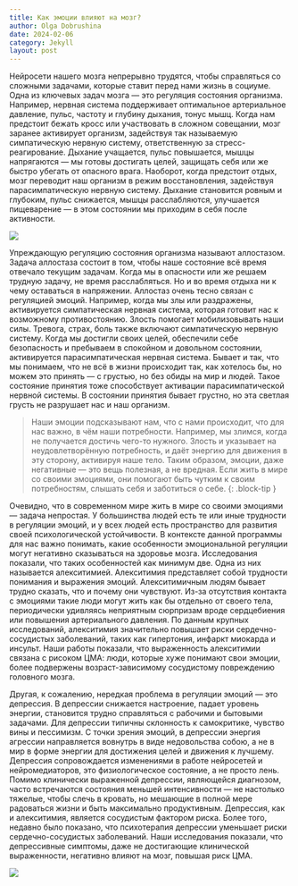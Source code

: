 ```yaml
---
title: Как эмоции влияют на мозг?
author: Olga Dobrushina
date: 2024-02-06
category: Jekyll
layout: post
---
```


Нейросети нашего мозга непрерывно трудятся, чтобы справляться со сложными задачами, которые ставит перед нами жизнь в социуме. Одна из ключевых задач мозга — это регуляция состояния организма. Например, нервная система поддерживает оптимальное артериальное давление, пульс, частоту и глубину дыхания, тонус мышц. Когда нам предстоит бежать кросс или участвовать в сложном совещании, мозг заранее активирует организм, задействуя так называемую симпатическую нервную систему, ответственную за стресс-реагирование. Дыхание учащается, пульс повышается, мышцы напрягаются — мы готовы достигать целей, защищать себя или же быстро убегать от опасного врага. Наоборот, когда предстоит отдых, мозг переводит наш организм в режим восстановления, задействуя парасимпатическую нервную систему. Дыхание становится ровным и глубоким, пульс снижается, мышцы расслабляются, улучшается пищеварение — в этом состоянии мы приходим в себя после активности.

<img src="../../images/ANS.jpg">

Упреждающую регуляцию состояния организма называют аллостазом. Задача аллостаза состоит в том, чтобы наше состояние всё время отвечало текущим задачам. Когда мы в опасности или же решаем трудную задачу, не время расслабляться. Но и во время отдыха ни к чему оставаться в напряжении. Аллостаз очень тесно связан с регуляцией эмоций. Например, когда мы злы или раздражены, активируется симпатическая нервная система, которая готовит нас к возможному противостоянию. Злость помогает мобилизовывать наши силы. Тревога, страх, боль также включают симпатическую нервную систему. Когда мы достигли своих целей, обеспечили себе безопасность и пребываем в спокойном и довольном состоянии, активируется парасимпатическая нервная система. Бывает и так, что мы понимаем, что не всё в жизни происходит так, как хотелось бы, но можем это принять — с грустью, но без обиды на мир и людей. Такое состояние принятия тоже способствует активации парасимпатической нервной системы. В состоянии принятия бывает грустно, но эта светлая грусть не разрушает нас и наш организм.

>Наши эмоции подсказывают нам, что с нами происходит, что для нас важно, в чём наши потребности. Например, мы злимся, когда не получается достичь чего-то нужного. Злость и указывает на неудовлетворённую потребность, и даёт энергию для движения в эту сторону, активируя наше тело. Таким образом, эмоции, даже негативные — это вещь полезная, а не вредная. Если жить в мире со своими эмоциями, они помогают быть чутким к своим потребностям, слышать себя и заботиться о себе.
{: .block-tip }

Очевидно, что в современном мире жить в мире со своими эмоциями — задача непростая. У большинства людей есть те или иные трудности в регуляции эмоций, и у всех людей есть пространство для развития своей психологической устойчивости. В контексте данной программы для нас важно понимать, какие особенности эмоциональной регуляции могут негативно сказываться на здоровье мозга. Исследования показали, что таких особенностей как минимум две. Одна из них называется алекситимией. Алекситимия представляет собой трудности понимания и выражения эмоций. Алекситимичным людям бывает трудно сказать, что и почему они чувствуют. Из-за отсутствия контакта с эмоциями такие люди могут жить как бы отдельно от своего тела, периодически удивляясь неприятным сюрпризам вроде сердцебиения или повышения артериального давления. По данным крупных исследований, алекситимия значительно повышает риски сердечно-сосудистых заболеваний, таких как гипертония, инфаркт миокарда и инсульт. Наши работы показали, что выраженность алекситимии связана с рисоком ЦМА: люди, которые хуже понимают свои эмоции, более подвержены возраст-зависимому сосудистому повреждению головного мозга.

Другая, к сожалению, нередкая проблема в регуляции эмоций — это депрессия. В депрессии снижается настроение, падает уровень энергии, становится трудно справляться с рабочими и бытовыми задачами. Для депрессии типичны склонность к самокритике, чувство вины и пессимизм. С точки зрения эмоций, в депрессии энергия агрессии направляется вовнутрь в виде недовольства собою, а не в мир в форме энергии для достижения целей и движения к лучшему. Депрессия сопровождается изменениями в работе нейросетей и нейромедиаторов, это физиологическое состояние, а не просто лень. Помимо клинически выраженной депрессии, являющейся диагнозом, часто встречаются состояния меньшей интенсивности — не настолько тяжелые, чтобы слечь в кровать, но мешающие в полной мере радоваться жизни и быть максимально продуктивным. Депрессия, как и алекситимия, является сосудистым фактором риска. Более того, недавно было показано, что психотерапия депрессии уменьшает риски сердечно-сосудистых заболеваний. Наши исследования показали, что депрессивные симптомы, даже не достигающие клинической выраженности, негативно влияют на мозг, повышая риск ЦМА.

<img src="../../images/alexythimia_depression.jpg">

